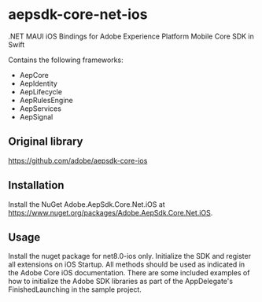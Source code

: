 # aepsdk-core-net-ios
.NET MAUI iOS Bindings for Adobe Experience Platform Mobile Core SDK in Swift

Contains the following frameworks:
- AepCore
- AepIdentity
- AepLifecycle
- AepRulesEngine
- AepServices
- AepSignal

## Original library
https://github.com/adobe/aepsdk-core-ios

## Installation
Install the NuGet Adobe.AepSdk.Core.Net.iOS at https://www.nuget.org/packages/Adobe.AepSdk.Core.Net.iOS.

## Usage
Install the nuget package for net8.0-ios only. Initialize the SDK and register all extensions on iOS Startup. All methods should be used as indicated in the Adobe Core iOS documentation. There are some included examples of how to initialize the Adobe SDK libraries as part of the AppDelegate's FinishedLaunching in the sample project.